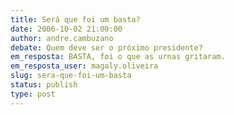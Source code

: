 ```yaml
---
title: Será que foi um basta?
date: 2006-10-02 21:00:00
author: andre.cambuzano
debate: Quem deve ser o próximo presidente?
em_resposta: BASTA, foi o que as urnas gritaram.
em_resposta_user: magaly.oliveira
slug: sera-que-foi-um-basta
status: publish 
type: post
---
```


 



